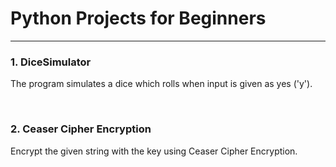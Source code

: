 # Python Projects for Beginners 
<hr>

### 1.  DiceSimulator
The program simulates a dice which rolls when input is given as yes ('y').

<br>

### 2.  Ceaser Cipher Encryption
Encrypt the given string with the key using Ceaser Cipher Encryption.
